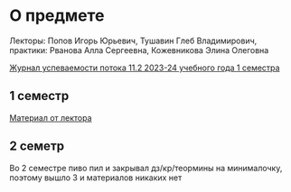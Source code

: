 # О предмете

Лекторы: Попов Игорь Юрьевич, Тушавин Глеб Владимирович, практики: Рванова Алла Сергеевна, Кожевникова Элина Олеговна

[Журнал успеваемости потока 11.2 2023-24 учебного года 1 семестра](https://docs.google.com/spreadsheets/d/1pV4Pbs0l85u5awOH5s6W28gc5RZhh3hk3-CSaJCm62k/edit#gid=964927848)

## 1 семестр

[Материал от лектора](https://drive.google.com/drive/folders/1UTtPChjDOrl0Kzq3GHJblLftssrs7HBo)

## 2 семетр 

Во 2 семестре пиво пил и закрывал дз/кр/теормины на минималочку, поэтому вышло 3 и материалов никаких нет